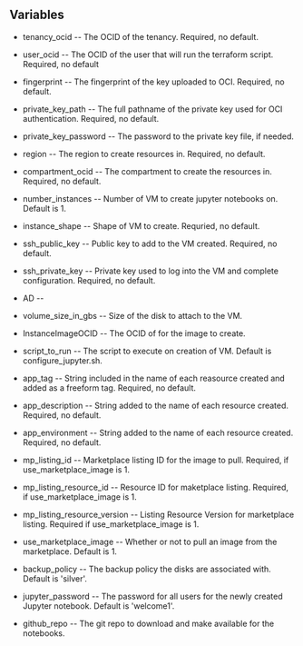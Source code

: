 ## Variables

* tenancy_ocid -- The OCID of the tenancy. Required, no default.

* user_ocid -- The OCID of the user that will run the terraform script. Required, no default

* fingerprint -- The fingerprint of the key uploaded to OCI. Required, no default.

* private_key_path -- The full pathname of the private key used for OCI authentication. Required, no default.

* private_key_password -- The password to the private key file, if needed.

* region -- The region to create resources in. Required, no default.

* compartment_ocid -- The compartment to create the resources in. Required, no default.

* number_instances -- Number of VM to create jupyter notebooks on. Default is 1.

* instance_shape -- Shape of VM to create. Requried, no default.

* ssh_public_key -- Public key to add to the VM created. Required, no default.

* ssh_private_key -- Private key used to log into the VM and complete configuration. Required, no default.

* AD -- 

* volume_size_in_gbs -- Size of the disk to attach to the VM.

* InstanceImageOCID -- The OCID of for the image to create.

* script_to_run -- The script to execute on creation of VM. Default is configure_jupyter.sh.

* app_tag -- String included in the name of each reasource created and added as a freeform tag. Required, no default.

* app_description -- String added to the name of each resource created. Required, no default.

* app_environment -- String added to the name of each resource created. Required, no default.

* mp_listing_id -- Marketplace listing ID for the image to pull. Required, if use_marketplace_image is 1.

* mp_listing_resource_id -- Resource ID for maketplace listing. Required, if use_marketplace_image is 1.

* mp_listing_resource_version -- Listing Resource Version for marketplace listing. Required if use_marketplace_image is 1.

* use_marketplace_image -- Whether or not to  pull an image from the marketplace. Default is 1.

* backup_policy -- The backup policy the disks are associated with. Default is 'silver'.

* jupyter_password -- The password for all users for the newly created Jupyter notebook. Default is 'welcome1'.

* github_repo -- The git repo to download and make available for the notebooks. 
